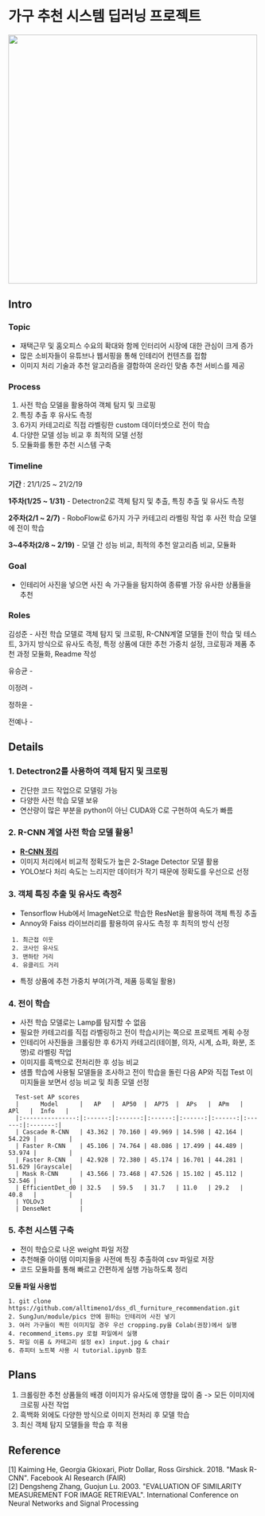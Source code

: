 # 가구 추천 시스템 딥러닝 프로젝트
<img src="https://user-images.githubusercontent.com/71831714/108008504-d692d980-7043-11eb-8977-4537bbfcaf97.png" width='500'></img>

## Intro

### Topic
- 재택근무 및 홈오피스 수요의 확대와 함께 인터리어 시장에 대한 관심이 크게 증가
- 많은 소비자들이 유튜브나 웹서핑을 통해 인테리어 컨텐츠를 접함
- 이미지 처리 기술과 추천 알고리즘을 결합하여 온라인 맞춤 추천 서비스를 제공

### Process
1. 사전 학습 모델을 활용하여 객체 탐지 및 크로핑
2. 특징 추출 후 유사도 측정
3. 6가지 카테고리로 직접 라벨링한 custom 데이터셋으로 전이 학습
4. 다양한 모델 성능 비교 후 최적의 모델 선정
5. 모듈화를 통한 추천 시스템 구축

### Timeline
**기간** : 21/1/25 ~ 21/2/19

**1주차(1/25 ~ 1/31)** - Detectron2로 객체 탐지 및 추출, 특징 추출 및 유사도 측정

**2주차(2/1 ~ 2/7)** - RoboFlow로 6가지 가구 카테고리 라벨링 작업 후 사전 학습 모델에 전이 학습

**3~4주차(2/8 ~ 2/19)** - 모델 간 성능 비교, 최적의 추천 알고리즘 비교, 모듈화 

### Goal
- 인테리어 사진을 넣으면 사진 속 가구들을 탐지하여 종류별 가장 유사한 상품들을 추천

### Roles
김성준 - 사전 학습 모델로 객체 탐지 및 크로핑, R-CNN계열 모델들 전이 학습 및 테스트, 3가지 방식으로 유사도 측정, 특정 상품에 대한 추천 가중치 설정, 크로핑과 제품 추천 과정 모듈화, Readme 작성

유승균 - 

이정려 - 

정하윤 - 

전예나 - 

## Details

### 1. Detectron2를 사용하여 객체 탐지 및 크로핑
- 간단한 코드 작업으로 모델링 가능
- 다양한 사전 학습 모델 보유
- 연산량이 많은 부분을 python이 아닌 CUDA와 C로 구현하여 속도가 빠름

### 2. R-CNN 계열 사전 학습 모델 활용<sup>[1](#footnote_1)</sup>
- **[R-CNN 정리](https://alltimeno1.github.io/archive.html?tag=%EB%A8%B8%EC%8B%A0%EB%9F%AC%EB%8B%9D%2F%EB%94%A5%EB%9F%AC%EB%8B%9D "blog link")**
- 이미지 처리에서 비교적 정확도가 높은 2-Stage Detector 모델 활용
- YOLO보다 처리 속도는 느리지만 데이터가 작기 때문에 정확도를 우선으로 선정

### 3. 객체 특징 추출 및 유사도 측정<sup>[2](#footnote_2)</sup>
- Tensorflow Hub에서 ImageNet으로 학습한 ResNet을 활용하여 객체 특징 추출
- Annoy와 Faiss 라이브러리를 활용하여 유사도 측정 후 최적의 방식 선정
```
 1. 최근접 이웃
 2. 코사인 유사도
 3. 맨하탄 거리 
 4. 유클리드 거리
 ```
 - 특정 상품에 추천 가중치 부여(가격, 제품 등록일 활용)
 
### 4. 전이 학습
- 사전 학습 모델로는 Lamp를 탐지할 수 없음
- 필요한 카테고리를 직접 라벨링하고 전이 학습시키는 쪽으로 프로젝트 계획 수정
- 인테리어 사진들을 크롤링한 후 6가지 카테고리(테이블, 의자, 시계, 쇼파, 화분, 조명)로 라벨링 작업
- 이미지를 흑백으로 전처리한 후 성능 비교
- 샘플 학습에 사용될 모델들을 조사하고 전이 학습을 돌린 다음 AP와 직접 Test 이미지들을 보면서 성능 비교 및 최종 모델 선정
```
  Test-set AP scores
  |      Model      |   AP   |  AP50  |  AP75  |  APs   |  APm   |  APl   |  Info   |
  |:---------------:|:------:|:------:|:------:|:------:|:------:|:------:|:-------:|
  | Cascade R-CNN   | 43.362 | 70.160 | 49.969 | 14.598 | 42.164 | 54.229 |         |
  | Faster R-CNN    | 45.106 | 74.764 | 48.086 | 17.499 | 44.489 | 53.974 |         |
  | Faster R-CNN    | 42.928 | 72.380 | 45.174 | 16.701 | 44.281 | 51.629 |Grayscale|
  | Mask R-CNN      | 43.566 | 73.468 | 47.526 | 15.102 | 45.112 | 52.546 |         |
  | EfficientDet_d0 | 32.5   | 59.5   | 31.7   | 11.0   | 29.2   | 40.8   |         |
  | YOLOv3          | 
  | DenseNet        | 
```

### 5. 추천 시스템 구축
- 전이 학습으로 나온 weight 파일 저장
- 추천해줄 아이템 이미지들을 사전에 특징 추출하여 csv 파일로 저장
- 코드 모듈화를 통해 빠르고 간편하게 실행 가능하도록 정리

**모듈 파일 사용법**
```
1. git clone https://github.com/alltimeno1/dss_dl_furniture_recommendation.git
2. SungJun/module/pics 안에 원하는 인테리어 사진 넣기
3. 여러 가구들이 찍힌 이미지일 경우 우선 cropping.py을 Colab(권장)에서 실행 
4. recommend_items.py 로컬 파일에서 실행
5. 파일 이름 & 카테고리 설정 ex) input.jpg & chair
6. 쥬피터 노트북 사용 시 tutorial.ipynb 참조
```

## Plans
1. 크롤링한 추천 상품들의 배경 이미지가 유사도에 영향을 많이 줌 -> 모든 이미지에 크로핑 사전 작업
2. 흑백화 외에도 다양한 방식으로 이미지 전처리 후 모델 학습
3. 최신 객체 탐지 모델들을 학습 후 적용

## Reference

<a name="footnote_1">[1]</a> Kaiming He, Georgia Gkioxari, Piotr Dollar, Ross Girshick. 2018. "Mask R-CNN". Facebook AI Research (FAIR)<br>
<a name="footnote_2">[2]</a> Dengsheng Zhang, Guojun Lu. 2003. "EVALUATION OF SIMILARITY MEASUREMENT FOR IMAGE RETRIEVAL". International Conference on Neural Networks and Signal Processing
